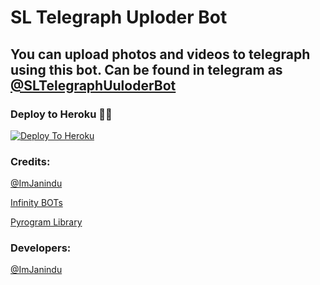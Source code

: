 # SL Telegraph Uploder Bot

## You can upload photos and videos to telegraph using this bot. Can be found in telegram as [@SLTelegraphUuloderBot](http://t.me/SLtelegraph_Upoloderbot)

### Deploy to Heroku 🏃‍♂

[![Deploy To Heroku](https://www.herokucdn.com/deploy/button.svg)](https://heroku.com/deploy?template=https://github.com/ImJanindu/JETelegraphBot)

### Credits:

[@ImJanindu](https://t.me/ImJanindu)

[Infinity BOTs](https://t.me/Infinity_BOTs)

[Pyrogram Library](https://github.com/pyrogram/pyrogram)


### Developers:

[@ImJanindu](https://t.me/ImJanindu)
